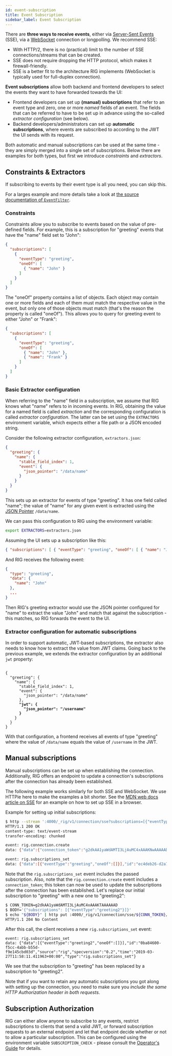 ```yaml
---
id: event-subscription
title: Event Subscription
sidebar_label: Event Subscription
---
```


There are **three ways to receive events**, either via [Server-Sent Events](https://en.wikipedia.org/wiki/Server-sent_events) (SSE), via a [WebSocket](https://en.wikipedia.org/wiki/WebSocket) connection or longpolling. We recommend SSE:

- With HTTP/2, there is no (practical) limit to the number of SSE connections/streams that can be created.
- SSE does not require dropping the HTTP protocol, which makes it firewall-friendly.
- SSE is a better fit to the architecture RIG implements (WebSocket is typically used for full-duplex connection).

**Event subscriptions** allow both backend and frontend developers to select the events they want to have forwarded towards the UI:

- Frontend developers can set up **(manual) subscriptions** that refer to an event type and zero, one or more _named_ fields of an event. The fields that can be referred to have to be set up in advance using the so-called _extractor configuration_ (see below).
- Backend developers/administrators can set up **automatic subscriptions**, where events are subscribed to according to the JWT the UI sends with its request.

Both automatic and manual subscriptions can be used at the same time - they are simply merged into a single set of subscriptions. Below there are examples for both types, but first we introduce _constraints_ and _extractors_.

## Constraints & Extractors

If subscribing to events by their event type is all you need, you can skip this.

For a larges example and more details take a look at [the source documentation of `EventFilter`](https://accenture.github.io/reactive-interaction-gateway/source_docs/Rig.EventFilter.html).

### Constraints

Constraints allow you to subscribe to events based on the value of pre-defined fields. For example, this is a subscription for "greeting" events that have the "name" field set to "John":

```json
{
  "subscriptions": [
    {
      "eventType": "greeting",
      "oneOf": [
        { "name": "John" }
      ]
    }
  ]
}
```

The "oneOf" property contains a list of objects. Each object may contain one or more fields and each of them must match the respective value in the event, but only one of those objects must match (that's the reason the property is called "oneOf"). This allows you to query for greeting event to either "John" or "Frank":

```json
{
  "subscriptions": [
    {
      "eventType": "greeting",
      "oneOf": [
        { "name": "John" },
        { "name": "Frank" }
      ]
    }
  ]
}
```

### Basic Extractor configuration

When referring to the "name" field in a subscription, we assume that RIG knows what "name" refers to in incoming events. In RIG, obtaining the value for a named field is called _extraction_ and the corresponding configuration is called _extractor configuration_. The latter can be set using the `EXTRACTORS` environment variable, which expects either a file path or a JSON encoded string.

Consider the following extractor configuration, `extractors.json`:

```json
{
  "greeting": {
    "name": {
      "stable_field_index": 1,
      "event": {
        "json_pointer": "/data/name"
      }
    }
  }
}
```

This sets up an extractor for events of type "greeting". It has one field called "name"; the value of "name" for any given event is extracted using the [JSON Pointer](https://tools.ietf.org/html/rfc6901) `/data/name`.

We can pass this configuration to RIG using the environment variable:

```bash
export EXTRACTORS=extractors.json
```

Assuming the UI sets up a subscription like this:

```json
{ "subscriptions": [ { "eventType": "greeting", "oneOf": [ { "name": "John" } ] } ] }
```

And RIG receives the following event:

```json
{
  "type": "greeting",
  "data": {
    "name": "John"
  },
  ...
}
```

Then RIG's greeting extractor would use the JSON pointer configured for "name" to extract the value "John" and match that against the subscription - this matches, so RIG forwards the event to the UI.

### Extractor configuration for automatic subscriptions

In order to support automatic, JWT-based subscriptions, the extractor also needs to know how to extract the value from JWT claims. Going back to the previous example, we extends the extractor configuration by an additional `jwt` property:

<pre><code>
{
  "greeting": {
    "name": {
      "stable_field_index": 1,
      "event": {
        "json_pointer": "/data/name"
      },
      <b>"jwt": {
        "json_pointer": "/username"
      }</b>
    }
  }
}
</code></pre>

With that configuration, a frontend receives all events of type "greeting" where the value of `/data/name` equals the value of `/username` in the JWT.

## Manual subscriptions

Manual subscriptions can be set up when establishing the connection. Additionally, RIG offers an endpoint to update a connection's subscriptions after the connection has already been established.

The following example works similarly for both SSE and WebSocket. We use HTTPie here to make the examples a bit shorter. See the [MDN web docs article on SSE](https://developer.mozilla.org/en-US/docs/Web/API/Server-sent_events/Using_server-sent_events) for an example on how to set up SSE in a browser.

Example for setting up initial subscriptions:

```bash
$ http --stream ':4000/_rig/v1/connection/sse?subscriptions=[{"eventType":"greeting"}]'
HTTP/1.1 200 OK
content-type: text/event-stream
transfer-encoding: chunked

event: rig.connection.create
data: {"data":{"connection_token":"g2dkAA1yaWdAMTI3LjAuMC4xAAAKNwAAAAAD","errors":[]},"id":"634b8420-010f-4430-870b-fb5ca8e02945","source":"rig","specversion":"0.2","time":"2019-03-27T11:53:18.435690+00:00","type":"rig.connection.create"}

event: rig.subscriptions_set
data: {"data":[{"eventType":"greeting","oneOf":[]}],"id":"ec4deb26-d2a7-46ed-806d-d1beaa2560f8","source":"rig","specversion":"0.2","time":"2019-03-27T11:53:18.438281+00:00","type":"rig.subscriptions_set"}

```

Note that the `rig.subscriptions_set` event includes the passed subscription. Also, note that the `rig.connection.create` event includes a `connection_token`; this token can now be used to update the subscriptions after the connection has been established. Let's replace our initial subscription to "greeting" with a new one to "greeting2":

```bash
$ CONN_TOKEN=g2dkAA1yaWdAMTI3LjAuMC4xAAAKTAAAAAAD
$ BODY='{"subscriptions": [{"eventType":"greeting2"}]}'
$ echo "${BODY}" | http put :4000/_rig/v1/connection/sse/${CONN_TOKEN}/subscriptions
HTTP/1.1 204 No Content

```

After this call, the client receives a new `rig.subscriptions_set` event:

```plain
event: rig.subscriptions_set
data: {"data":[{"eventType":"greeting2","oneOf":[]}],"id":"0ba84600-f5cc-4abb-b55d-f9e145cbd03d","source":"rig","specversion":"0.2","time":"2019-03-27T11:58:11.411963+00:00","type":"rig.subscriptions_set"}
```

We see that the subscription to "greeting" has been replaced by a subscription to "greeting2".

Note that if you want to retain any automatic subscriptions you got along with setting up the connection, you need to make sure you _include the same HTTP Authorization header in both requests_.

## Subscription Authorization

RIG can either allow anyone to subscribe to any events, restrict subscriptions to clients that send a valid JWT, or forward subscription requests to an external endpoint and let that endpoint decide whether or not to allow a particular subscription. This can be configured using the environment variable `SUBSCRIPTION_CHECK` - please consult the [Operator's Guide](rig-ops-guide) for details.

